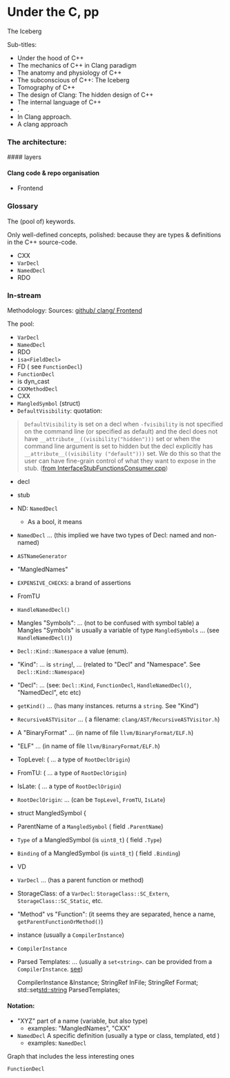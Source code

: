 # Under the C, pp
The Iceberg

Sub-titles:
* Under the hood of C++
* The mechanics of C++ in Clang paradigm
* The anatomy and physiology of C++
* The subconscious of C++: The Iceberg
* Tomography of C++
* The design of Clang: The hidden design of C++
* The internal language of C++
* .
* In Clang approach.
* A clang approach

### The architecture: 
#### layers
#### Clang code & repo organisation
* Frontend


### Glossary
The (pool of) keywords.

Only well-defined concepts, polished:
because they are types & definitions in the C++ source-code.

* CXX
* `VarDecl`
* `NamedDecl`
* RDO

### In-stream
Methodology:
Sources: [github/ clang/ Frontend](https://github.com/llvm/llvm-project/blob/main/clang/lib/Frontend/InterfaceStubFunctionsConsumer.cpp)

The pool:
* `VarDecl`
* `NamedDecl`
* RDO
* `isa<FieldDecl>`
* FD ( see `FunctionDecl`)
* `FunctionDecl`
* is dyn_cast
* `CXXMethodDecl`
* CXX
* `MangledSymbol` (struct)
* `DefaultVisibility`: quotation:
> `DefaultVisibility` is set on a decl when `-fvisibility` is not specified on the command line (or specified as default) and the decl does not have `__attribute__((visibility("hidden")))` set or when the command line argument is set to hidden but the decl explicitly has `__attribute__((visibility ("default")))` set. We do this so that the user can have fine-grain control of what they want to expose in the stub. ([from InterfaceStubFunctionsConsumer.cpp](https://github.com/llvm/llvm-project/blob/main/clang/lib/Frontend/InterfaceStubFunctionsConsumer.cpp#L41))    <!-- a66c09a96dec633c1172a02818859f71fbff4f45  -->
* decl
* stub
* ND: `NamedDecl`
   * As a bool, it means
* `NamedDecl`  ... (this implied we have two types of Decl: named and non-named)
* `ASTNameGenerator`
* "MangledNames"

* `EXPENSIVE_CHECKS`: a brand of assertions
* FromTU
* `HandleNamedDecl()`
* Mangles "Symbols": ... (not to be confused with symbol table) a Mangles "Symbols" is usually a variable of type `MangledSymbols` ... (see `HandleNamedDecl()`)
* `Decl::Kind::Namespace` a value (enum).
* "Kind": ...  is `string`!, ... (related to "Decl" and "Namespace". See `Decl::Kind::Namespace`)
* "Decl": ... (see: `Decl::Kind`, `FunctionDecl`, `HandleNamedDecl()`, "NamedDecl", etc etc)
* `getKind()` ... (has many instances. returns a `string`. See "Kind")

* `RecursiveASTVisitor` ... ( a filename: `clang/AST/RecursiveASTVisitor.h`)
* A "BinaryFormat" ... (in name of file `llvm/BinaryFormat/ELF.h`)
* "ELF" ... (in name of file `llvm/BinaryFormat/ELF.h`)
* TopLevel: ( ... a type of `RootDeclOrigin`)
* FromTU: ( ... a type of `RootDeclOrigin`)
* IsLate: ( ... a type of `RootDeclOrigin`)
* `RootDeclOrigin`: ... (can be `TopLevel`, `FromTU`, `IsLate`)

*  struct MangledSymbol {
*  ParentName of a `MangledSymbol`  ( field `.ParentName`)
*  `Type` of a MangledSymbol (is `uint8_t`)    ( field `.Type`)
*  `Binding` of a MangledSymbol (is `uint8_t`)   ( field `.Binding`)
  
* VD
* `VarDecl` ... (has a parent function or method)
* StorageClass: of a `VarDecl`: `StorageClass::SC_Extern`, `StorageClass::SC_Static`, etc.
* "Method" vs "Function": (it seems they are separated, hence a name, `getParentFunctionOrMethod()`)

* instance (usually a `CompilerInstance`)
* `CompilerInstance`
* Parsed Templates: ... (usually a `set<string>`. can be provided from a `CompilerInstance`. [see]( https://github.com/llvm/llvm-project/blob/main/clang/lib/Frontend/InterfaceStubFunctionsConsumer.cpp#L21 ))

  CompilerInstance &Instance;
  StringRef InFile;
  StringRef Format;
  std::set<std::string> ParsedTemplates;



#### Notation:
* "XYZ" part of a name (variable, but also type)
   * examples: "MangledNames", "CXX"
* `NamedDecl` A specific definition (usually a type or class, templated, etd )
   * examples:  `NamedDecl` 


Graph that includes the less interesting ones

`FunctionDecl`
